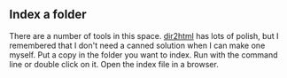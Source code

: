 ## Index a folder ##

There are a number of tools in this space. [dir2html](https://www.arclab.com/en/dir2html/index.html) has lots of polish, but I remembered that I don't need a canned solution when I can make one myself. Put a copy in the folder you want to index. Run with the command line or double click on it. Open the index file in a browser.